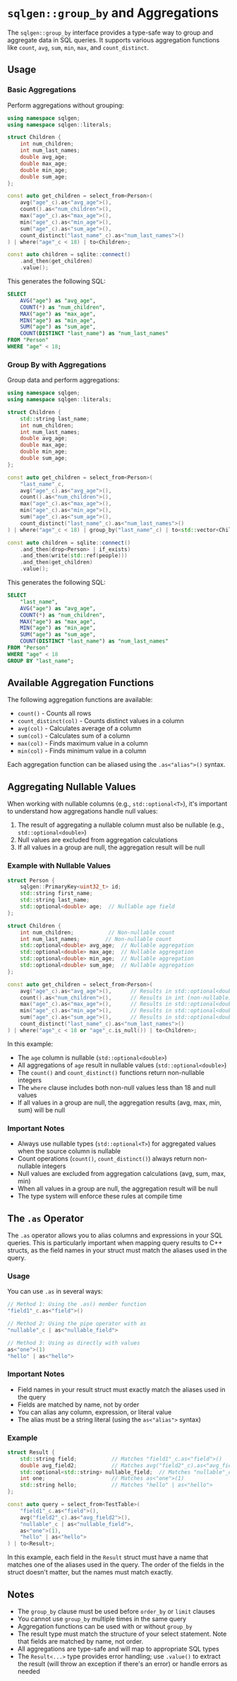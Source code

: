 # `sqlgen::group_by` and Aggregations

The `sqlgen::group_by` interface provides a type-safe way to group and aggregate data in SQL queries. It supports various aggregation functions like `count`, `avg`, `sum`, `min`, `max`, and `count_distinct`.

## Usage

### Basic Aggregations

Perform aggregations without grouping:

```cpp
using namespace sqlgen;
using namespace sqlgen::literals;

struct Children {
    int num_children;
    int num_last_names;
    double avg_age;
    double max_age;
    double min_age;
    double sum_age;
};

const auto get_children = select_from<Person>(
    avg("age"_c).as<"avg_age">(),
    count().as<"num_children">(),
    max("age"_c).as<"max_age">(),
    min("age"_c).as<"min_age">(),
    sum("age"_c).as<"sum_age">(),
    count_distinct("last_name"_c).as<"num_last_names">()
) | where("age"_c < 18) | to<Children>;

const auto children = sqlite::connect()
    .and_then(get_children)
    .value();
```

This generates the following SQL:

```sql
SELECT 
    AVG("age") as "avg_age",
    COUNT(*) as "num_children",
    MAX("age") as "max_age",
    MIN("age") as "min_age",
    SUM("age") as "sum_age",
    COUNT(DISTINCT "last_name") as "num_last_names"
FROM "Person"
WHERE "age" < 18;
```

### Group By with Aggregations

Group data and perform aggregations:

```cpp
using namespace sqlgen;
using namespace sqlgen::literals;

struct Children {
    std::string last_name;
    int num_children;
    int num_last_names;
    double avg_age;
    double max_age;
    double min_age;
    double sum_age;
};

const auto get_children = select_from<Person>(
    "last_name"_c,
    avg("age"_c).as<"avg_age">(),
    count().as<"num_children">(),
    max("age"_c).as<"max_age">(),
    min("age"_c).as<"min_age">(),
    sum("age"_c).as<"sum_age">(),
    count_distinct("last_name"_c).as<"num_last_names">()
) | where("age"_c < 18) | group_by("last_name"_c) | to<std::vector<Children>>;

const auto children = sqlite::connect()
    .and_then(drop<Person> | if_exists)
    .and_then(write(std::ref(people)))
    .and_then(get_children)
    .value();
```

This generates the following SQL:

```sql
SELECT 
    "last_name",
    AVG("age") as "avg_age",
    COUNT(*) as "num_children",
    MAX("age") as "max_age",
    MIN("age") as "min_age",
    SUM("age") as "sum_age",
    COUNT(DISTINCT "last_name") as "num_last_names"
FROM "Person"
WHERE "age" < 18
GROUP BY "last_name";
```

## Available Aggregation Functions

The following aggregation functions are available:

- `count()` - Counts all rows
- `count_distinct(col)` - Counts distinct values in a column
- `avg(col)` - Calculates average of a column
- `sum(col)` - Calculates sum of a column
- `max(col)` - Finds maximum value in a column
- `min(col)` - Finds minimum value in a column

Each aggregation function can be aliased using the `.as<"alias">()` syntax.

## Aggregating Nullable Values

When working with nullable columns (e.g., `std::optional<T>`), it's important to understand how aggregations handle null values:

1. The result of aggregating a nullable column must also be nullable (e.g., `std::optional<double>`)
2. Null values are excluded from aggregation calculations
3. If all values in a group are null, the aggregation result will be null

### Example with Nullable Values

```cpp
struct Person {
    sqlgen::PrimaryKey<uint32_t> id;
    std::string first_name;
    std::string last_name;
    std::optional<double> age;  // Nullable age field
};

struct Children {
    int num_children;           // Non-nullable count
    int num_last_names;        // Non-nullable count
    std::optional<double> avg_age;  // Nullable aggregation
    std::optional<double> max_age;  // Nullable aggregation
    std::optional<double> min_age;  // Nullable aggregation
    std::optional<double> sum_age;  // Nullable aggregation
};

const auto get_children = select_from<Person>(
    avg("age"_c).as<"avg_age">(),      // Results in std::optional<double>
    count().as<"num_children">(),      // Results in int (non-nullable)
    max("age"_c).as<"max_age">(),      // Results in std::optional<double>
    min("age"_c).as<"min_age">(),      // Results in std::optional<double>
    sum("age"_c).as<"sum_age">(),      // Results in std::optional<double>
    count_distinct("last_name"_c).as<"num_last_names">()
) | where("age"_c < 18 or "age"_c.is_null()) | to<Children>;
```

In this example:
- The `age` column is nullable (`std::optional<double>`)
- All aggregations of `age` result in nullable values (`std::optional<double>`)
- The `count()` and `count_distinct()` functions return non-nullable integers
- The `where` clause includes both non-null values less than 18 and null values
- If all values in a group are null, the aggregation results (avg, max, min, sum) will be null

### Important Notes

- Always use nullable types (`std::optional<T>`) for aggregated values when the source column is nullable
- Count operations (`count()`, `count_distinct()`) always return non-nullable integers
- Null values are excluded from aggregation calculations (avg, sum, max, min)
- When all values in a group are null, the aggregation result will be null
- The type system will enforce these rules at compile time

## The `.as` Operator

The `.as` operator allows you to alias columns and expressions in your SQL queries. This is particularly important when mapping query results to C++ structs, as the field names in your struct must match the aliases used in the query.

### Usage

You can use `.as` in several ways:

```cpp
// Method 1: Using the .as() member function
"field1"_c.as<"field">()

// Method 2: Using the pipe operator with as
"nullable"_c | as<"nullable_field">

// Method 3: Using as directly with values
as<"one">(1)
"hello" | as<"hello">
```

### Important Notes

- Field names in your result struct must exactly match the aliases used in the query
- Fields are matched by name, not by order
- You can alias any column, expression, or literal value
- The alias must be a string literal (using the `as<"alias">` syntax)

### Example

```cpp
struct Result {
    std::string field;           // Matches "field1"_c.as<"field">()
    double avg_field2;           // Matches avg("field2"_c).as<"avg_field2">()
    std::optional<std::string> nullable_field;  // Matches "nullable"_c | as<"nullable_field">
    int one;                     // Matches as<"one">(1)
    std::string hello;           // Matches "hello" | as<"hello">
};

const auto query = select_from<TestTable>(
    "field1"_c.as<"field">(),
    avg("field2"_c).as<"avg_field2">(),
    "nullable"_c | as<"nullable_field">,
    as<"one">(1),
    "hello" | as<"hello">
) | to<Result>;
```

In this example, each field in the `Result` struct must have a name that matches one of the aliases used in the query. The order of the fields in the struct doesn't matter, but the names must match exactly.

## Notes

- The `group_by` clause must be used before `order_by` or `limit` clauses
- You cannot use `group_by` multiple times in the same query
- Aggregation functions can be used with or without `group_by`
- The result type must match the structure of your select statement. Note that fields are matched by name, not order.
- All aggregations are type-safe and will map to appropriate SQL types
- The `Result<...>` type provides error handling; use `.value()` to extract the result (will throw an exception if there's an error) or handle errors as needed

